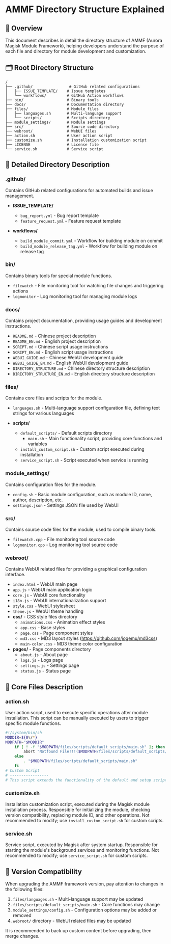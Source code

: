 # AMMF Directory Structure Explained

## 📂 Overview

This document describes in detail the directory structure of AMMF (Aurora Magisk Module Framework), helping developers understand the purpose of each file and directory for module development and customization.

## 🗂️ Root Directory Structure

```
/
├── .github/                # GitHub related configurations
│   ├── ISSUE_TEMPLATE/    # Issue templates
│   └── workflows/         # GitHub Action workflows
├── bin/                   # Binary tools
├── docs/                  # Documentation directory
├── files/                 # Module files
│   ├── languages.sh       # Multi-language support
│   └── scripts/           # Scripts directory
├── module_settings/       # Module settings
├── src/                   # Source code directory
├── webroot/               # WebUI files
├── action.sh              # User action script
├── customize.sh           # Installation customization script
├── LICENSE                # License file
└── service.sh             # Service script
```

## 📁 Detailed Directory Description

### .github/

Contains GitHub related configurations for automated builds and issue management.

- **ISSUE_TEMPLATE/**

  - `bug_report.yml` - Bug report template
  - `feature_request.yml` - Feature request template

- **workflows/**
  - `build_module_commit.yml` - Workflow for building module on commit
  - `build_module_release_tag.yml` - Workflow for building module on release tag

### bin/

Contains binary tools for special module functions.

- `filewatch` - File monitoring tool for watching file changes and triggering actions
- `logmonitor` - Log monitoring tool for managing module logs

### docs/

Contains project documentation, providing usage guides and development instructions.

- `README.md` - Chinese project description
- `README_EN.md` - English project description
- `SCRIPT.md` - Chinese script usage instructions
- `SCRIPT_EN.md` - English script usage instructions
- `WEBUI_GUIDE.md` - Chinese WebUI development guide
- `WEBUI_GUIDE_EN.md` - English WebUI development guide
- `DIRECTORY_STRUCTURE.md` - Chinese directory structure description
- `DIRECTORY_STRUCTURE_EN.md` - English directory structure description

### files/

Contains core files and scripts for the module.

- `languages.sh` - Multi-language support configuration file, defining text strings for various languages

- **scripts/**
  - `default_scripts/` - Default scripts directory
    - `main.sh` - Main functionality script, providing core functions and variables
  - `install_custom_script.sh` - Custom script executed during installation
  - `service_script.sh` - Script executed when service is running

### module_settings/

Contains configuration files for the module.

- `config.sh` - Basic module configuration, such as module ID, name, author, description, etc.
- `settings.json` - Settings JSON file used by WebUI

### src/

Contains source code files for the module, used to compile binary tools.

- `filewatch.cpp` - File monitoring tool source code
- `logmonitor.cpp` - Log monitoring tool source code

### webroot/

Contains WebUI related files for providing a graphical configuration interface.

- `index.html` - WebUI main page
- `app.js` - WebUI main application logic
- `core.js` - WebUI core functionality
- `i18n.js` - WebUI internationalization support
- `style.css` - WebUI stylesheet
- `theme.js` - WebUI theme handling
- **css/** - CSS style files directory
  - `animations.css` - Animation effect styles
  - `app.css` - Base styles
  - `page.css` - Page component styles
  - `md3.css` - MD3 layout styles (https://github.com/jogemu/md3css)
  - `main-color.css` - MD3 theme color configuration
- **pages/** - Page components directory
  - `about.js` - About page
  - `logs.js` - Logs page
  - `settings.js` - Settings page
  - `status.js` - Status page

## 📄 Core Files Description

### action.sh

User action script, used to execute specific operations after module installation. This script can be manually executed by users to trigger specific module functions.

```bash
#!/system/bin/sh
MODDIR=${0%/*}
MODPATH="$MODDIR"
    if [ ! -f "$MODPATH/files/scripts/default_scripts/main.sh" ]; then
        abort "Notfound File!!!($MODPATH/files/scripts/default_scripts/main.sh)"
    else
        . "$MODPATH/files/scripts/default_scripts/main.sh"
    fi
# Custom Script
# -----------------
# This script extends the functionality of the default and setup scripts, allowing direct use of their variables and functions.
```

### customize.sh

Installation customization script, executed during the Magisk module installation process. Responsible for initializing the module, checking version compatibility, replacing module ID, and other operations.
Not recommended to modify; use `install_custom_script.sh` for custom scripts.

### service.sh

Service script, executed by Magisk after system startup. Responsible for starting the module's background services and monitoring functions.
Not recommended to modify; use `service_script.sh` for custom scripts.

## 🔄 Version Compatibility

When upgrading the AMMF framework version, pay attention to changes in the following files:

1. `files/languages.sh` - Multi-language support may be updated
2. `files/scripts/default_scripts/main.sh` - Core functions may change
3. `module_settings/config.sh` - Configuration options may be added or removed
4. `webroot/` directory - WebUI related files may be updated

It is recommended to back up custom content before upgrading, then merge changes.